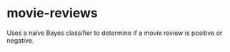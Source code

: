 movie-reviews
=============

Uses a naïve Bayes classifier to determine if a movie review is positive or negative.
